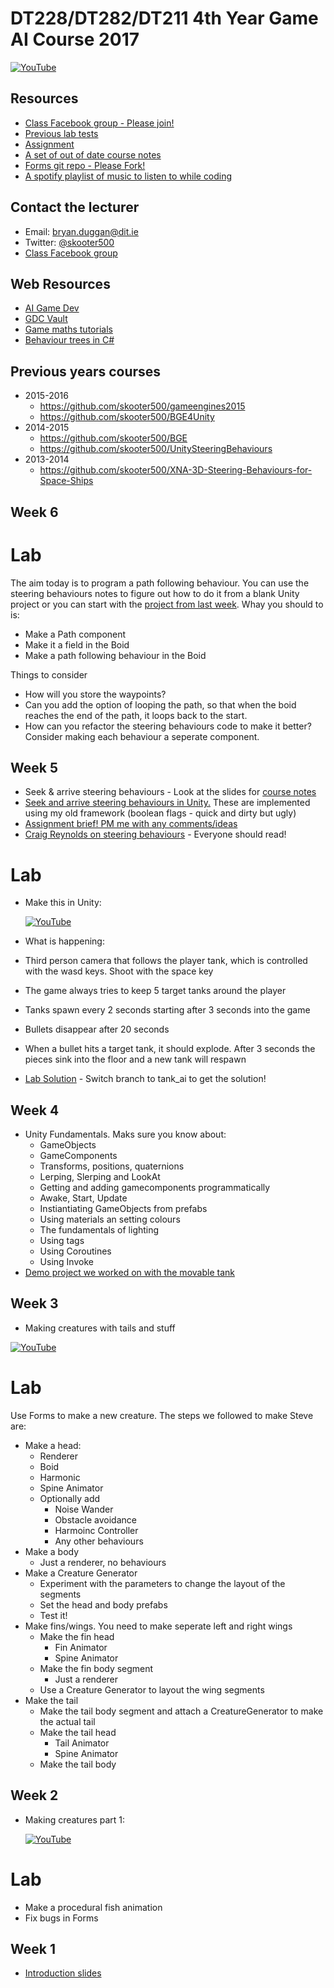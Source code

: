 # DT228/DT282/DT211 4th Year Game AI Course 2017

[![YouTube](http://img.youtube.com/vi/iucyXHyrBQI/0.jpg)](https://www.youtube.com/watch?v=iucyXHyrBQI)

## Resources
- [Class Facebook group - Please join!](https://www.facebook.com/groups/1887916721485612/)
- [Previous lab tests](https://1drv.ms/u/s!Ak7y2552PWCrkNACJ7n8qiU8UPRs9w)
- [Assignment]()
- [A set of out of date course notes](https://onedrive.live.com/?authkey=%21AAb-R5vP9R9enWo&id=AB603D769EDBF24E%21210396&cid=AB603D769EDBF24E)
- [Forms git repo - Please Fork!](https://github.com/skooter500/Forms)
- [A spotify playlist of music to listen to while coding](https://open.spotify.com/user/1155805407/playlist/5NYFsIFTgNOI93hONLbqNI)

## Contact the lecturer

- Email: bryan.duggan@dit.ie
- Twitter: [@skooter500](http://twitter.com/skooter500)
- [Class Facebook group](https://www.facebook.com/groups/1887916721485612/)


## Web Resources
- [AI Game Dev](http://aigamedev.com/)
- [GDC Vault](http://www.gdcvault.com/)
- [Game maths tutorials](http://www.wildbunny.co.uk/blog/vector-maths-a-primer-for-games-programmers/)
- [Behaviour trees in C#](https://github.com/BraveSirAndrew/DisciplineOak)

## Previous years courses
- 2015-2016
    - https://github.com/skooter500/gameengines2015
    - https://github.com/skooter500/BGE4Unity
- 2014-2015
    - https://github.com/skooter500/BGE
    - https://github.com/skooter500/UnitySteeringBehaviours 
- 2013-2014
    - https://github.com/skooter500/XNA-3D-Steering-Behaviours-for-Space-Ships

## Week 6

# Lab

The aim today is to program a path following behaviour. You can use the steering behaviours notes to figure out how to do it from a blank Unity project or you can start with the [project from last week](unity/SeekArrivePursue). Whay you should to is: 

- Make a Path component
- Make it a field in the Boid
- Make a path following behaviour in the Boid

Things to consider
- How will you store the waypoints?
- Can you add the option of looping the path, so that when the boid reaches the end of the path, it loops back to the start.
- How can you refactor the steering behaviours code to make it better? Consider making each behaviour a seperate component. 

## Week 5
- Seek & arrive steering behaviours - Look at the slides for [course notes](https://onedrive.live.com/?authkey=%21AAb-R5vP9R9enWo&id=AB603D769EDBF24E%21210396&cid=AB603D769EDBF24E)
- [Seek and arrive steering behaviours in Unity.](https://github.com/skooter500/GamesAIBasics) These are implemented using my old framework (boolean flags - quick and dirty but ugly)
- [Assignment brief! PM me with any comments/ideas](ca.md)
- [Craig Reynolds on steering behaviours](http://www.red3d.com/cwr/steer/) - Everyone should read!

# Lab

- Make this in Unity:

    [![YouTube](http://img.youtube.com/vi/wB4Ptbgwra0/0.jpg)](https://www.youtube.com/watch?v=wB4Ptbgwra0)

- What is happening:
- Third person camera that follows the player tank, which is controlled with the wasd keys. Shoot with the space key
- The game always tries to keep 5 target tanks around the player
- Tanks spawn every 2 seconds starting after 3 seconds into the game
- Bullets disappear after 20 seconds
- When a bullet hits a target tank, it should explode. After 3 seconds the pieces sink into the floor and a new tank will respawn

- [Lab Solution](unity/Demo1) - Switch branch to tank_ai to get the solution!

## Week 4
- Unity Fundamentals. Maks sure you know about:
    - GameObjects
    - GameComponents
    - Transforms, positions, quaternions
    - Lerping, Slerping and LookAt
    - Getting and adding gamecomponents programmatically
    - Awake, Start, Update
    - Instiantiating GameObjects from prefabs
    - Using materials an setting colours
    - The fundamentals of lighting
    - Using tags
    - Using Coroutines
    - Using Invoke
- [Demo project we worked on with the movable tank](unity/Demo1)

## Week 3
- Making creatures with tails and stuff

[![YouTube](http://img.youtube.com/vi/Z9Phd1HzTT0/0.jpg)](https://www.youtube.com/watch?v=Z9Phd1HzTT0)

# Lab

Use Forms to make a new creature. The steps we followed to make Steve are:

- Make a head:
    - Renderer
    - Boid
    - Harmonic
    - Spine Animator
    - Optionally add
        - Noise Wander
        - Obstacle avoidance
        - Harmoinc Controller
        - Any other behaviours
- Make a body
    - Just a renderer, no behaviours
- Make a Creature Generator
    - Experiment with the parameters to change the layout of the segments
    - Set the head and body prefabs
    - Test it!
- Make fins/wings. You need to make seperate left and right wings 
    - Make the fin head
        - Fin Animator
        - Spine Animator
    - Make the fin body segment
        - Just a renderer
    - Use a Creature Generator to layout the wing segments
- Make the tail
    - Make the tail body segment and attach a CreatureGenerator to make the actual tail
    - Make the tail head
        - Tail Animator
        - Spine Animator
    - Make the tail body          

## Week 2
- Making creatures part 1:

    [![YouTube](http://img.youtube.com/vi/9E087q0SEBM/0.jpg)](https://www.youtube.com/watch?v=9E087q0SEBM)

# Lab
- Make a procedural fish animation
- Fix bugs in Forms

## Week 1
- [Introduction slides](https://1drv.ms/p/s!Ak7y2552PWCrjP0aAPZh_GfC1J8xyA)

